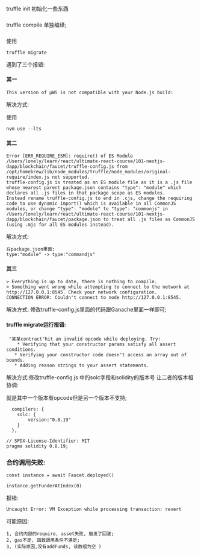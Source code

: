 
###
truffle init 初始化一些东西

###
truffle compile 单独编译;

###
使用
```
truffle migrate 
```
遇到了三个报错: 
#### 其一
```
This version of µWS is not compatible with your Node.js build:
```
解决方式: 

使用
```
nvm use --lts
```

#### 其二
```
Error [ERR_REQUIRE_ESM]: require() of ES Module /Users/lonely/learn/react/ultimate-react-course/101-nextjs-dapp/blockchain/faucet/truffle-config.js from /opt/homebrew/lib/node_modules/truffle/node_modules/original-require/index.js not supported.
truffle-config.js is treated as an ES module file as it is a .js file whose nearest parent package.json contains "type": "module" which declares all .js files in that package scope as ES modules.
Instead rename truffle-config.js to end in .cjs, change the requiring code to use dynamic import() which is available in all CommonJS modules, or change "type": "module" to "type": "commonjs" in /Users/lonely/learn/react/ultimate-react-course/101-nextjs-dapp/blockchain/faucet/package.json to treat all .js files as CommonJS (using .mjs for all ES modules instead).
```

解决方式: 
```
在package.json里面:
type:"module" -> type:"commandjs"
```

#### 其三
```
> Everything is up to date, there is nothing to compile.
> Something went wrong while attempting to connect to the network at http://127.0.0.1:8545. Check your network configuration.
CONNECTION ERROR: Couldn't connect to node http://127.0.0.1:8545.
```

解决方式:
修改truffle-config.js里面的代码跟Ganache里面一样即可; 


#### truffle migrate运行报错:
```
 "某某contract"hit an invalid opcode while deploying. Try:
    * Verifying that your constructor params satisfy all assert conditions.
   * Verifying your constructor code doesn't access an array out of bounds.
   * Adding reason strings to your assert statements.
```

解决方式:修改truffle-config.js
中的solc字段和solidity的版本号
让二者的版本相协调:

就是其中一个版本有opcode但是另一个版本不支持; 

```
  compilers: {
    solc: {
        version:"0.8.19"
    }
  },
```

```
// SPDX-License-Identifier: MIT
pragma solidity 0.8.19;
```




### 合约调用失败: 
```
const instance = await Faucet.deployed()

instance.getFunderAtIndex(0)
```
报错: 
```
Uncaught Error: VM Exception while processing transaction: revert
```
可能原因: 
```
1, 合约内部的require, asset失败, 触发了回滚; 
2, gas不足, 函数调用条件不满足; 
3, (实际原因,没有addFunds, 该数组为空 )
```
